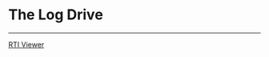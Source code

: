 # The Log Drive 

*     *     *     *  
 
 [RTI Viewer](https://mslafrenie.github.io/March-99-Coin/viewer.html)
